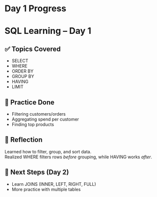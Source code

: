 # Day 1 Progress

# SQL Learning – Day 1

## ✅ Topics Covered
- SELECT
- WHERE
- ORDER BY
- GROUP BY
- HAVING
- LIMIT

## 📝 Practice Done
- Filtering customers/orders
- Aggregating spend per customer
- Finding top products

## 🚀 Reflection
Learned how to filter, group, and sort data.  
Realized WHERE filters rows *before* grouping, while HAVING works *after*.  

## 📌 Next Steps (Day 2)
- Learn JOINS (INNER, LEFT, RIGHT, FULL)
- More practice with multiple tables

